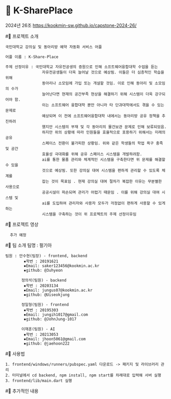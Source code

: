 # 💋 K-SharePlace

2024년 26조 https://kookmin-sw.github.io/capstone-2024-26/

#🔶 프로젝트 소개
    
    국민대학교 강의실 및 동아리방 예약 자동화 서비스 어플
    
    어플 이름 : K-Share-Place

    주제 선정이유 : 국민대학교 자유전공생의 증원으로 인해 소프트웨어융합대학 수업을 듣는 
                    자유전공생들이 더욱 늘어날 것으로 예상됨. 이들은 더 심층적인 학습을 위해
                    동아리나 소모임에 가입 또는 개설할 것임. 이로 인해 동아리 및 소모임의 수가
                    늘어난다면 현재의 공간부족 현상을 해결하기 위해 시스템이 더욱 강구되어야 함.
                    이는 소프트웨어 융합대학 뿐만 아니라 타 단과대학에서도 겪을 수 있는 문제로 
                    예상되며 이 전에 소프트웨어융합대학 내에서는 동아리방 공유 정책을 추진하려
                    했지만 시스템의 부재 및 각 동아리의 물건보관 문제로 인해 보류되었음.
                    하지만 위의 상황에 따라 인원들을 효율적으로 포용하기 위해서는 미래의 공유
                    스페이스 전환이 불가피한 상황임. 위와 같은 학생들의 학업 욕구 충족 및 공간
                    효율성 극대화를 위해 공유 스페이스 시스템을 개발하려함.
                    ai를 통한 물품 관리와 체계적인 시스템을 구축한다면 위 문제를 해결할 수 있을 
                    것으로 예상됨. 또한 강의실 대여 시스템을 편하게 관리할 수 있도록 체계를 
                    잡는 것이 목표임 . 현재 강의실 대여 절차가 복잡한 이유는 무분별한 사용으로 
                    공공시설이 파손되며 관리가 어렵기 때문임 . 이를 위해 강의실 대여 시스템 및 
                    ai를 도입하여 관리자와 사용자 모두가 걱정없이 편하게 사용할 수 있게 하는 
                    시스템을 구축하는 것이 위 프로젝트의 주제 선정이유임

#🔶 프로젝트 영상

      추가 예정



#🔶 팀 소개
    팀명 : 펄기아
    
    팀원 : 안수현(팀장) - frontend, backend
            ▪️학번 : 20191621
            ▪️Email: saker123456@kookmin.ac.kr
            ▪️github: @3uhyeon
            
           정의석(팀원) - backend
            ▪️학번 : 20203134
            ▪️Email: jungus07@kookmin.ac.kr
            ▪️github: @Uiseokjung
            
           정일형(팀원) - frontend
            ▪️학번 : 20195303
            ▪️Email: jungih1017@gmail.com
            ▪️github: @JohnJung-1017
            
           이재훈(팀원) - AI
            ▪️학번 : 20213053
            ▪️Email: jhoon5061@gmail.com
            ▪️github: @jaehoon222

#🔶 사용법

    1. frontend/windows/runners/pubspec.yaml 다운로드 -> 패키지 및 라이브러리 관리
    2. 터미널에서 cd backend, npm install, npm start를 차례대로 입력해 서버 실행
    3. frontend/lib/main.dart 실행
 
 #🔶 추가적인 내용



        
